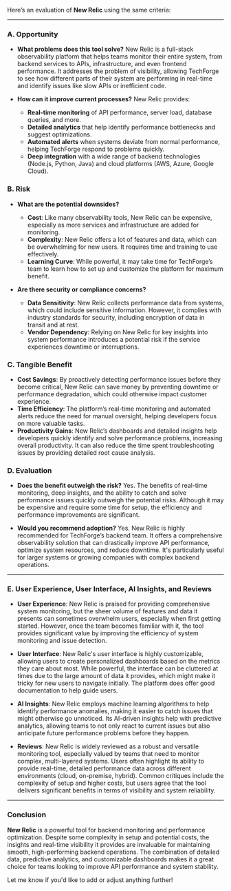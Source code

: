 Here’s an evaluation of **New Relic** using the same criteria:

---

### A. **Opportunity**
   - **What problems does this tool solve?**
     New Relic is a full-stack observability platform that helps teams monitor their entire system, from backend services to APIs, infrastructure, and even frontend performance. It addresses the problem of visibility, allowing TechForge to see how different parts of their system are performing in real-time and identify issues like slow APIs or inefficient code.

   - **How can it improve current processes?**
     New Relic provides:
     - **Real-time monitoring** of API performance, server load, database queries, and more.
     - **Detailed analytics** that help identify performance bottlenecks and suggest optimizations.
     - **Automated alerts** when systems deviate from normal performance, helping TechForge respond to problems quickly.
     - **Deep integration** with a wide range of backend technologies (Node.js, Python, Java) and cloud platforms (AWS, Azure, Google Cloud).

### B. **Risk**
   - **What are the potential downsides?**
     - **Cost**: Like many observability tools, New Relic can be expensive, especially as more services and infrastructure are added for monitoring.
     - **Complexity**: New Relic offers a lot of features and data, which can be overwhelming for new users. It requires time and training to use effectively.
     - **Learning Curve**: While powerful, it may take time for TechForge’s team to learn how to set up and customize the platform for maximum benefit.

   - **Are there security or compliance concerns?**
     - **Data Sensitivity**: New Relic collects performance data from systems, which could include sensitive information. However, it complies with industry standards for security, including encryption of data in transit and at rest.
     - **Vendor Dependency**: Relying on New Relic for key insights into system performance introduces a potential risk if the service experiences downtime or interruptions.

### C. **Tangible Benefit**
   - **Cost Savings**: By proactively detecting performance issues before they become critical, New Relic can save money by preventing downtime or performance degradation, which could otherwise impact customer experience.
   - **Time Efficiency**: The platform’s real-time monitoring and automated alerts reduce the need for manual oversight, helping developers focus on more valuable tasks.
   - **Productivity Gains**: New Relic’s dashboards and detailed insights help developers quickly identify and solve performance problems, increasing overall productivity. It can also reduce the time spent troubleshooting issues by providing detailed root cause analysis.

### D. **Evaluation**
   - **Does the benefit outweigh the risk?**
     Yes. The benefits of real-time monitoring, deep insights, and the ability to catch and solve performance issues quickly outweigh the potential risks. Although it may be expensive and require some time for setup, the efficiency and performance improvements are significant.
   
   - **Would you recommend adoption?**
     Yes. New Relic is highly recommended for TechForge’s backend team. It offers a comprehensive observability solution that can drastically improve API performance, optimize system resources, and reduce downtime. It's particularly useful for larger systems or growing companies with complex backend operations.

---

### E. **User Experience, User Interface, AI Insights, and Reviews**

   - **User Experience**:
     New Relic is praised for providing comprehensive system monitoring, but the sheer volume of features and data it presents can sometimes overwhelm users, especially when first getting started. However, once the team becomes familiar with it, the tool provides significant value by improving the efficiency of system monitoring and issue detection.

   - **User Interface**:
     New Relic's user interface is highly customizable, allowing users to create personalized dashboards based on the metrics they care about most. While powerful, the interface can be cluttered at times due to the large amount of data it provides, which might make it tricky for new users to navigate initially. The platform does offer good documentation to help guide users.

   - **AI Insights**:
     New Relic employs machine learning algorithms to help identify performance anomalies, making it easier to catch issues that might otherwise go unnoticed. Its AI-driven insights help with predictive analytics, allowing teams to not only react to current issues but also anticipate future performance problems before they happen.

   - **Reviews**:
     New Relic is widely reviewed as a robust and versatile monitoring tool, especially valued by teams that need to monitor complex, multi-layered systems. Users often highlight its ability to provide real-time, detailed performance data across different environments (cloud, on-premise, hybrid). Common critiques include the complexity of setup and higher costs, but users agree that the tool delivers significant benefits in terms of visibility and system reliability.

---

### Conclusion

**New Relic** is a powerful tool for backend monitoring and performance optimization. Despite some complexity in setup and potential costs, the insights and real-time visibility it provides are invaluable for maintaining smooth, high-performing backend operations. The combination of detailed data, predictive analytics, and customizable dashboards makes it a great choice for teams looking to improve API performance and system stability.

Let me know if you'd like to add or adjust anything further!
